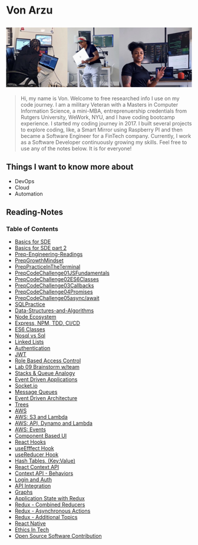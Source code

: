 # Von Arzu

## ![Von Arzu](./Images/IMG_3890.jpeg)

> Hi, my name is Von. Welcome to free researched info I use on my code journey. I am a military Veteran with a Masters in Computer Information Science, a mini-MBA, entreprenuership credentials from Rutgers University, WeWork, NYU, and I have coding bootcamp experience.
> I started my coding journey in 2017. I built several projects to explore coding, like, a Smart Mirror using Raspberry PI and then became a Software Engineer for a FinTech company. Currently, I work as a Software Developer continuously growing my skills. Feel free to use any of the notes below. It is for everyone!

## Things I want to know more about

- DevOps
- Cloud
- Automation

## Reading-Notes

### Table of Contents

- [Basics for SDE](./401-Class001.md)
- [Basics for SDE part 2](./401-Class00.md)
- [Prep-Engineering-Readings](./401-PrepEngineeringReadings)
- [PrepGrowthMindset](./401-PrepGrowthMindset)
- [PrepPracticeInTheTerminal](./401-PrepPracticeInTheTerminal)
- [PrepCodeChallenge01JSFundamentals](./401-PrepCodeChallenge01JSFundamentals)
- [PrepCodeChallenge02ES6Classes](./401-PrepCodeChallenge02ES6Classes)
- [PrepCodeChallenge03Callbacks](./401-PrepCodeChallenge03Callbacks)
- [PrepCodeChallenge04Promises](./401-PrepCodeChallenge04Promises)
- [PrepCodeChallenge05async/await](./401-PrepCodeChallenge05AsyncAwait)
- [SQLPractice](./401-SQLPractice)
- [Data-Structures-and-Algorithms](https://github.com/ArzuVon/data-structures-and-algorithms)
- [Node Ecosystem](./401-Class01)
- [Express, NPM, TDD, CI/CD](./401-Class02)
- [ES6 Classes](./401-Class03)
- [Nosql vs Sql](./401-Class04)
- [Linked Lists](./401-Class05)
- [Authentication](./401-Class06)
- [JWT](./401-Class06)
- [Role Based Access Control](./401-Class08)
- [Lab 09 Brainstorm w/team](./401-Class09.md)
- [Stacks & Queue Analogy](./401-Class10.md)
- [Event Driven Applications](./401-Class11)
- [Socket.io](./401-Class12)
- [Message Queues](./401-Class13)
- [Event Driven Architecture](./401-Class14)
- [Trees](./401-Class15)
- [AWS](./401-Class16)
- [AWS: S3 and Lambda](./401-Class17)
- [AWS: API, Dynamo and Lambda](./401-Class18)
- [AWS: Events](./401-Class19.md)
- [Component Based UI](./401-Class26.md)
- [React Hooks](./401-Class27.md)
- [useEfffect Hook](./401-Class28.md)
- [useReducer Hook](./401-Class29.md)
- [Hash Tables, (Key:Value)](./401-Class30.md)
- [React Context API](./401-Class31.md)
- [Context API - Behaviors](./401-Class32.md)
- [Login and Auth](./401-Class33.md)
- [API Integration](./401-Class34.md)
- [Graphs](./401-Class35.md)
- [Application State with Redux](./401-Class36.md)
- [Redux - Combined Reducers](./401-Class37.md)
- [Redux - Asynchronous Actions](./401-Class38.md)
- [Redux - Additional Topics](./401-Class39.md)
- [React Native](./401-Class41.md)
- [Ethics In Tech](./401-Class42.md)
- [Open Source Software Contribution](./401-Class43.md)

<!-- - [Reading-Notes](./reading-notes) -->
